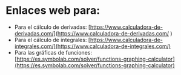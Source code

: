 # Enlaces web para:

* Para el cálculo de derivadas: [https://www.calculadora-de-derivadas.com/](https://www.calculadora-de-derivadas.com/ )  
* Para el cálculo de integrales: [https://www.calculadora-de-integrales.com/](https://www.calculadora-de-integrales.com/) 
* Para las gráficas de funciones: [https://es.symbolab.com/solver/functions-graphing-calculator](https://es.symbolab.com/solver/functions-graphing-calculator)  

